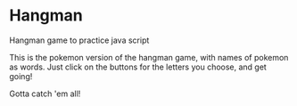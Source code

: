 # Hangman
Hangman game to practice java script

This is the pokemon version of the hangman game, with names of pokemon as words. Just click on the buttons for the letters you choose, and get going!

Gotta catch 'em all!

